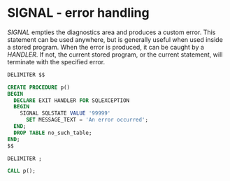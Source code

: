 # SIGNAL - error handling

*SIGNAL* empties the diagnostics area and produces a custom error. This statement can be used anywhere, but is generally useful when used inside a stored program. When the error is produced, it can be caught by a *HANDLER*. If not, the current stored program, or the current statement, will terminate with the specified error.

```sql
DELIMITER $$

CREATE PROCEDURE p()
BEGIN
  DECLARE EXIT HANDLER FOR SQLEXCEPTION
  BEGIN
    SIGNAL SQLSTATE VALUE '99999'
      SET MESSAGE_TEXT = 'An error occurred';
  END;
  DROP TABLE no_such_table;
END;
$$

DELIMITER ;

CALL p();
```